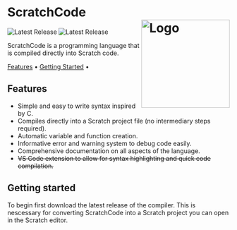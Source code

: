 <h1 align="left">ScratchCode<br/><img src="https://github.com/user-attachments/assets/52ae6ed9-f2f5-45d2-8b92-a28bef827d60" alt="Logo" align="right" height="200px"></h1>
<p align="left">
  <img src="https://img.shields.io/badge/Latest_Release-None-red" alt="Latest Release">
  <img src="https://img.shields.io/badge/Current_Status-In_development-green" alt="Latest Release">
</p>
<p>ScratchCode is a programming language that is compiled directly into Scratch code.</p>
<p>
  <a href="#features">Features</a> &bull; 
  <a href="#getting-started">Getting Started</a> &bull; 
</p>

<h2>Features</h2>
<ul>
<li>Simple and easy to write syntax inspired by C.</li>
<li>Compiles directly into a Scratch project file (no intermediary steps required).</li>
<li>Automatic variable and function creation.</li>
<li>Informative error and warning system to debug code easily.</li>
<li>Comprehensive documentation on all aspects of the language.</li>
<li><s>VS Code extension to allow for syntax highlighting and quick code compilation.</s></li>
</ul>

<h2>Getting started</h2>
<p>To begin first download the latest release of the compiler. This is nescessary for converting ScratchCode into a Scratch project you can open in the Scratch editor.</p>
